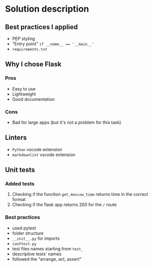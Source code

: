 # Solution description

## Best practices I applied

- PEP styling
- "Entry point" `if __name__ == '__main__'`
- `requirements.txt`

## Why I chose Flask

### Pros

- Easy to use
- Lightweight
- Good documentation

### Cons

- Bad for large apps (but it's not a problem for this task)

## Linters

- `Python` vscode extension
- `markdownlint` vscode extension

## Unit tests

### Added tests

1. Checking if the function `get_moscow_time` returns time in the correct format
2. Checking if the flask app returns 200 for the `/` route

### Best practices

- used pytest
- folder structure
- `__init__.py` for imports
- `conftest.py`
- test files names starting from `test_`
- descriptive tests' names
- followed the "arrange, act, assert"